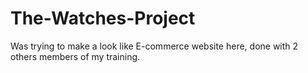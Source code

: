 # The-Watches-Project

Was trying to make a look like E-commerce website here, done with 2 others members of my training.
